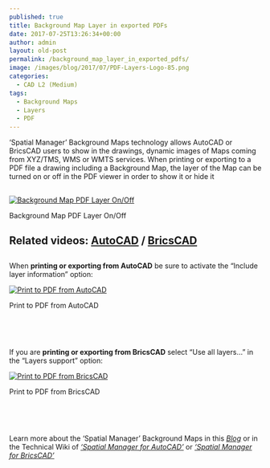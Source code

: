 ```yaml
---
published: true
title: Background Map Layer in exported PDFs
date: 2017-07-25T13:26:34+00:00
author: admin
layout: old-post
permalink: /background_map_layer_in_exported_pdfs/
image: /images/blog/2017/07/PDF-Layers-Logo-85.png
categories:
  - CAD L2 (Medium)
tags:
  - Background Maps
  - Layers
  - PDF
---
```

<p>
  <span lang="en"><span lang="en"><span lang="en" tabindex="-1">&#8216;Spatial Manager&#8217; Background Maps technology allows AutoCAD or BricsCAD users to show in the drawings, dynamic images of Maps coming from XYZ/TMS, WMS or WMTS services. When printing or exporting to a PDF file a drawing including a Background Map, the layer of the Map can be turned on or off in the PDF viewer in order to show it or hide it</span></span></span>
</p>

<p>
  <!--more-->
</p>

<h2>
</h2>

<div>
  <a href="/images/blog/2017/07/PDF-Layer-ON-OFF.png" target="_blank" rel="nofollow"><img src="/images/blog/2017/07/PDF-Layer-ON-OFF.png" alt="Background Map PDF Layer On/Off" width="832" height="521" srcset="/images/blog/2017/07/PDF-Layer-ON-OFF.png 832w, /images/blog/2017/07/PDF-Layer-ON-OFF-300x188.png 300w, /images/blog/2017/07/PDF-Layer-ON-OFF-768x481.png 768w, /images/blog/2017/07/PDF-Layer-ON-OFF-624x391.png 624w" sizes="(max-width: 832px) 100vw, 832px" /></a>
  
  <p>
    Background Map PDF Layer On/Off
  </p>
</div>

## **Related videos:** <span><a href="https://youtu.be/QUbfVXWWP18" target="_blank" rel="nofollow">AutoCAD</a> / <a href="https://youtu.be/HPhKq7xERhY" target="_blank" rel="nofollow">BricsCAD</a></span>

<h2>
</h2>

When **printing or exporting from AutoCAD** be sure to activate the &#8220;Include layer information&#8221; option:

<div>
  <a href="/images/blog/2017/07/PDF-settings-ACAD.png" target="_blank" rel="nofollow"><img src="/images/blog/2017/07/PDF-settings-ACAD.png" alt="Print to PDF from AutoCAD" width="711" height="324" srcset="/images/blog/2017/07/PDF-settings-ACAD.png 711w, /images/blog/2017/07/PDF-settings-ACAD-300x137.png 300w, /images/blog/2017/07/PDF-settings-ACAD-624x284.png 624w" sizes="(max-width: 711px) 100vw, 711px" /></a>
  
  <p>
    Print to PDF from AutoCAD
  </p>
</div>

<h2>
</h2>

&nbsp;

## 

If you are **printing or exporting from BricsCAD** select &#8220;Use all layers&#8230;&#8221; in the &#8220;Layers support&#8221; option:

<div>
  <a href="/images/blog/2017/07/PDF-settings-BCAD.png" target="_blank" rel="nofollow"><img src="/images/blog/2017/07/PDF-settings-BCAD.png" alt="Print to PDF from BricsCAD" width="627" height="461" srcset="/images/blog/2017/07/PDF-settings-BCAD.png 627w, /images/blog/2017/07/PDF-settings-BCAD-300x221.png 300w, /images/blog/2017/07/PDF-settings-BCAD-624x459.png 624w" sizes="(max-width: 627px) 100vw, 627px" /></a>
  
  <p>
    Print to PDF from BricsCAD
  </p>
</div>

<h2>
</h2>

&nbsp;

<h2>
</h2>

Learn more about the &#8216;Spatial Manager&#8217; Background Maps in this _<a href="http://www.spatialmanager.com/tag/background-maps/" target="_blank" rel="nofollow">Blog</a>_ or in the Technical Wiki of _<a href="http://wiki.spatialmanager.com/index.php/Spatial_Manager%E2%84%A2_for_AutoCAD_-_FAQs:_Background_Maps_(%22Standard%22_and_%22Professional%22_editions_only)" target="_blank" rel="nofollow">&#8216;Spatial Manager for AutoCAD&#8217;</a>_ or _<a href="http://wiki.spatialmanager.com/index.php/Spatial_Manager%E2%84%A2_for_BricsCAD_-_FAQs:_Background_Maps_(%22Standard%22_and_%22Professional%22_editions_only)" target="_blank" rel="nofollow">&#8216;Spatial Manager for BricsCAD&#8217;</a>_